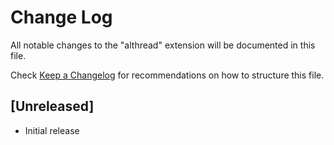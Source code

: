 # Change Log

All notable changes to the "althread" extension will be documented in this file.

Check [Keep a Changelog](http://keepachangelog.com/) for recommendations on how to structure this file.

## [Unreleased]

- Initial release